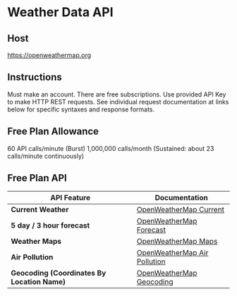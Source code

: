 # Weather Data API
## Host
https://openweathermap.org

## Instructions
Must make an account.  There are free subscriptions.  Use provided API Key to make HTTP REST requests.  See individual request documentation at links below for specific syntaxes and response formats.

## Free Plan Allowance
60 API calls/minute (Burst)
1,000,000 calls/month (Sustained: about 23 calls/minute continuously)

## Free Plan API

| API Feature                          | Documentation |
|--------------------------------------|------|
| **Current Weather**                  | [OpenWeatherMap Current](https://openweathermap.org/current) |
| **5 day / 3 hour forecast**          | [OpenWeatherMap Forecast](https://openweathermap.org/forecast5) |
| **Weather Maps**                      | [OpenWeatherMap Maps](https://openweathermap.org/api/weathermaps) |
| **Air Pollution**                     | [OpenWeatherMap Air Pollution](https://openweathermap.org/api/air-pollution) |
| **Geocoding (Coordinates By Location Name)** | [OpenWeatherMap Geocoding](https://openweathermap.org/api/geocoding-api) |


